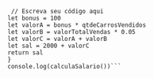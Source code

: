 ```function calculaSalario(qtdeCarrosVendidos, valorTotalVendas) {
 // Escreva seu código aqui
let bonus = 100
let valorA = bonus * qtdeCarrosVendidos
let valorB = valorTotalVendas * 0.05
let valorC = valorA + valorB
let sal = 2000 + valorC
return sal
}
console.log(calculaSalario())```